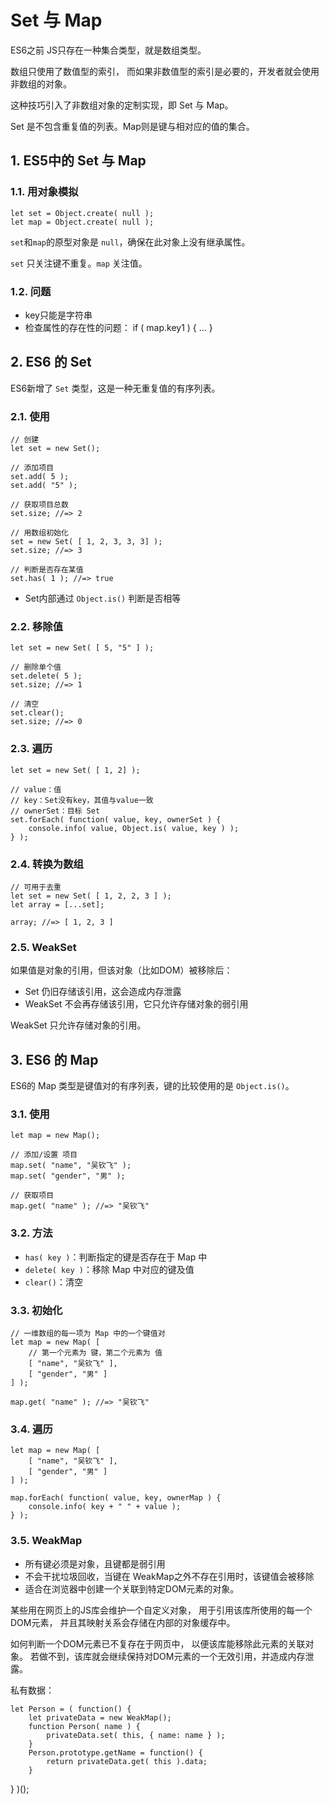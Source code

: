  # Set 与 Map

ES6之前 JS只存在一种集合类型，就是数组类型。

数组只使用了数值型的索引，
而如果非数值型的索引是必要的，开发者就会使用非数组的对象。

这种技巧引入了非数组对象的定制实现，即 Set 与 Map。

Set 是不包含重复值的列表。Map则是键与相对应的值的集合。

## 1. ES5中的 Set 与 Map

### 1.1. 用对象模拟

    let set = Object.create( null );
    let map = Object.create( null );

`set`和`map`的原型对象是 `null`，确保在此对象上没有继承属性。

`set` 只关注键不重复。`map` 关注值。

### 1.2. 问题

* key只能是字符串
* 检查属性的存在性的问题： if ( map.key1 ) { ... }

## 2. ES6 的 Set

ES6新增了 `Set` 类型，这是一种无重复值的有序列表。

### 2.1. 使用

    // 创建
    let set = new Set();

    // 添加项目
    set.add( 5 );
    set.add( "5" );

    // 获取项目总数
    set.size; //=> 2

    // 用数组初始化
    set = new Set( [ 1, 2, 3, 3, 3] );
    set.size; //=> 3

    // 判断是否存在某值
    set.has( 1 ); //=> true


* Set内部通过 `Object.is()` 判断是否相等

### 2.2. 移除值

    let set = new Set( [ 5, "5" ] );

    // 删除单个值
    set.delete( 5 );
    set.size; //=> 1

    // 清空
    set.clear();
    set.size; //=> 0

### 2.3. 遍历

    let set = new Set( [ 1, 2] );

    // value：值
    // key：Set没有key，其值与value一致
    // ownerSet：目标 Set
    set.forEach( function( value, key, ownerSet ) {
        console.info( value, Object.is( value, key ) );
    } );

### 2.4. 转换为数组

    // 可用于去重
    let set = new Set( [ 1, 2, 2, 3 ] );
    let array = [...set];

    array; //=> [ 1, 2, 3 ]

### 2.5. WeakSet

如果值是对象的引用，但该对象（比如DOM）被移除后：
* Set 仍旧存储该引用，这会造成内存泄露
* WeakSet 不会再存储该引用，它只允许存储对象的弱引用

WeakSet 只允许存储对象的引用。


## 3. ES6 的 Map

ES6的 Map 类型是键值对的有序列表，键的比较使用的是 `Object.is()`。

### 3.1. 使用

    let map = new Map();
    
    // 添加/设置 项目
    map.set( "name", "吴钦飞" );
    map.set( "gender", "男" );

    // 获取项目
    map.get( "name" ); //=> "吴钦飞"

### 3.2. 方法

* `has( key )`：判断指定的键是否存在于 Map 中
* `delete( key )`：移除 Map 中对应的键及值
* `clear()`：清空

### 3.3. 初始化

    // 一维数组的每一项为 Map 中的一个键值对
    let map = new Map( [
        // 第一个元素为 键，第二个元素为 值
        [ "name", "吴钦飞" ], 
        [ "gender", "男" ]
    ] );

    map.get( "name" ); //=> "吴钦飞"

### 3.4. 遍历

    let map = new Map( [
        [ "name", "吴钦飞" ],
        [ "gender", "男" ]
    ] );

    map.forEach( function( value, key, ownerMap ) {
        console.info( key + " " + value );
    } );

### 3.5. WeakMap

* 所有键必须是对象，且键都是弱引用
* 不会干扰垃圾回收，当键在 WeakMap之外不存在引用时，该键值会被移除
* 适合在浏览器中创建一个关联到特定DOM元素的对象。

某些用在网页上的JS库会维护一个自定义对象，
用于引用该库所使用的每一个DOM元素，
并且其映射关系会存储在内部的对象缓存中。

如何判断一个DOM元素已不复存在于网页中，
以便该库能移除此元素的关联对象。
若做不到，该库就会继续保持对DOM元素的一个无效引用，并造成内存泄露。

私有数据：

    let Person = ( function() {
        let privateData = new WeakMap();
        function Person( name ) {
            privateData.set( this, { name: name } );
        }
        Person.prototype.getName = function() {
            return privateData.get( this ).data;
        }
} )();